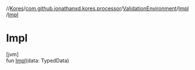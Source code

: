 //[Kores](../../../../index.md)/[com.github.jonathanxd.kores.processor](../../index.md)/[ValidationEnvironment](../index.md)/[Impl](index.md)/[Impl](-impl.md)

# Impl

[jvm]\
fun [Impl](-impl.md)(data: TypedData)
